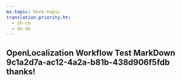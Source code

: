 ```yaml
---
ms.topic: hero-topic
translation.priority.ht: 
  - zh-cn
  - de-de
---
```

## OpenLocalization Workflow Test MarkDown 9c1a2d7a-ac12-4a2a-b81b-438d906f5fdb thanks!
